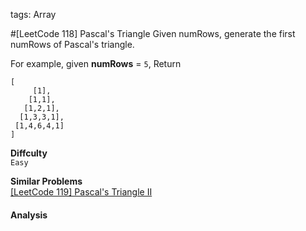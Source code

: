 tags: Array

#[LeetCode 118] Pascal's Triangle
Given numRows, generate the first numRows of Pascal's triangle.

For example, given **numRows** = `5`,
Return

    [
         [1],
        [1,1],
       [1,2,1],
      [1,3,3,1],
     [1,4,6,4,1]
    ]


**Diffculty**  
`Easy`

**Similar Problems**  
[[LeetCode 119] Pascal's Triangle II]()

#### Analysis

